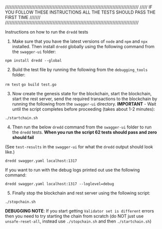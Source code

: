 ///////////////////////////////////////////////////////////////////////////////////////
///// IF YOU FOLLOW THESE INSTRUCTIONS ALL THE TESTS SHOULD PASS THE FIRST TIME ///////
///////////////////////////////////////////////////////////////////////////////////////

Instructions on how to run the `dredd` tests

1) Make sure that you have the latest versions of `node` and `npm` and `npx` installed. Then install `dredd` globally using the following command from the `swagger-ui` folder:

`npm install dredd --global`

2) Build the test file by running the following from the `debugging_tools` folder:

`rm test`
`go build test.go`

3) Now create the genesis state for the blockchain, start the blockchain, start the rest 
server, send the required transactions to the blockchain by running the following from the `swagger-ui` 
directory. 
**IMPORTANT** - Wait until the script completes before proceeding (takes about 1-2 minutes):

`./startchain.sh`

4) Then run the below `dredd` command from the `swagger-ui` folder to run the `dredd` tests.
**When you run the script 62 tests should pass and zero should fail** 

(See `test-results` in the `swagger-ui` for what the `dredd` output should look like.)

`dredd swagger.yaml localhost:1317`

If you want to run with the debug logs printed out use the following command:

`dredd swagger.yaml localhost:1317 --loglevel=debug`

5) Finally stop the blockchain and rest server using the following script:

`./stopchain.sh`

**DEBUGGING NOTE**: If you start getting `Validator set is different` errors then you need to try starting the chain from scratch (do NOT just use `unsafe-reset-all`, instead use `./stopchain.sh` and then `./startchain.sh`)


